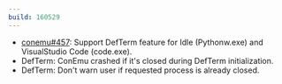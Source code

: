 ```yaml
---
build: 160529
---
```


* [conemu#457](https://github.com/Maximus5/ConEmu/issues/457): Support DefTerm feature for Idle (Pythonw.exe) and VisualStudio Code (code.exe).
* DefTerm: ConEmu crashed if it's closed during DefTerm initialization.
* DefTerm: Don't warn user if requested process is already closed.

